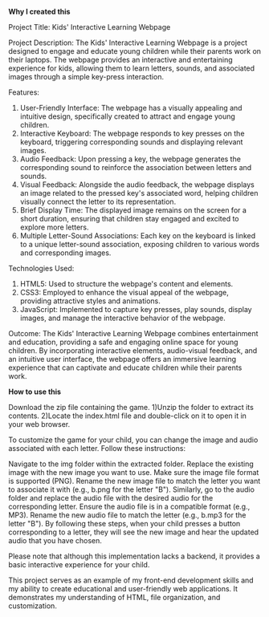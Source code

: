 <strong>Why I created this  </strong>

Project Title: Kids' Interactive Learning Webpage

Project Description:
The Kids' Interactive Learning Webpage is a project designed to engage and educate young children while their parents work on their laptops. The webpage provides an interactive and entertaining experience for kids, allowing them to learn letters, sounds, and associated images through a simple key-press interaction.

Features:
1. User-Friendly Interface: The webpage has a visually appealing and intuitive design, specifically created to attract and engage young children.
2. Interactive Keyboard: The webpage responds to key presses on the keyboard, triggering corresponding sounds and displaying relevant images.
3. Audio Feedback: Upon pressing a key, the webpage generates the corresponding sound to reinforce the association between letters and sounds.
4. Visual Feedback: Alongside the audio feedback, the webpage displays an image related to the pressed key's associated word, helping children visually connect the letter to its representation.
5. Brief Display Time: The displayed image remains on the screen for a short duration, ensuring that children stay engaged and excited to explore more letters.
6. Multiple Letter-Sound Associations: Each key on the keyboard is linked to a unique letter-sound association, exposing children to various words and corresponding images.

Technologies Used:
1. HTML5: Used to structure the webpage's content and elements.
2. CSS3: Employed to enhance the visual appeal of the webpage, providing attractive styles and animations.
3. JavaScript: Implemented to capture key presses, play sounds, display images, and manage the interactive behavior of the webpage.

Outcome:
The Kids' Interactive Learning Webpage combines entertainment and education, providing a safe and engaging online space for young children. By incorporating interactive elements, audio-visual feedback, and an intuitive user interface, the webpage offers an immersive learning experience that can captivate and educate children while their parents work.	


  <strong>How to use this</strong>

  Download the zip file containing the game.
1)Unzip the folder to extract its contents.
2)Locate the index.html file and double-click on it to open it in your web browser.

To customize the game for your child, you can change the image and audio associated with each letter. Follow these instructions:

Navigate to the img folder within the extracted folder.
Replace the existing image with the new image you want to use. Make sure the image file format is supported (PNG).
Rename the new image file to match the letter you want to associate it with (e.g., b.png for the letter "B").
Similarly, go to the audio folder and replace the audio file with the desired audio for the corresponding letter. Ensure the audio file is in a compatible format (e.g., MP3).
Rename the new audio file to match the letter (e.g., b.mp3 for the letter "B").
By following these steps, when your child presses a button corresponding to a letter, they will see the new image and hear the updated audio that you have chosen.

Please note that although this implementation lacks a backend, it provides a basic interactive experience for your child.

This project serves as an example of my front-end development skills and my ability to create educational and user-friendly web applications. It demonstrates my understanding of HTML, file organization, and customization.
